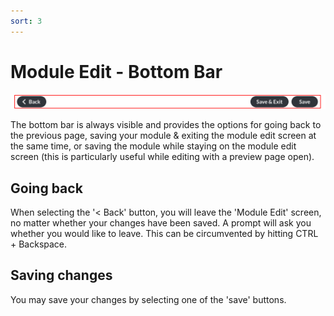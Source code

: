 ```yaml
---
sort: 3
---
```


# Module Edit - Bottom Bar

![Image of the bottom bar in module edit](https://raw.githubusercontent.com/pinkpigeondocs/Pink-Pigeon-Documentation/master/docs/common_elements_images/module_edit_bottom_bar.png)

The bottom bar is always visible and provides the options for going back to the previous page, saving your module & exiting the module edit screen at the same time, or saving the module while staying on the module edit screen (this is particularly useful while editing with a preview page open).

## Going back

When selecting the '< Back' button, you will leave the 'Module Edit' screen, no matter whether your changes have been saved. A prompt will ask you whether you would like to leave. This can be circumvented by hitting CTRL + Backspace.

## Saving changes

You may save your changes by selecting one of the 'save' buttons.